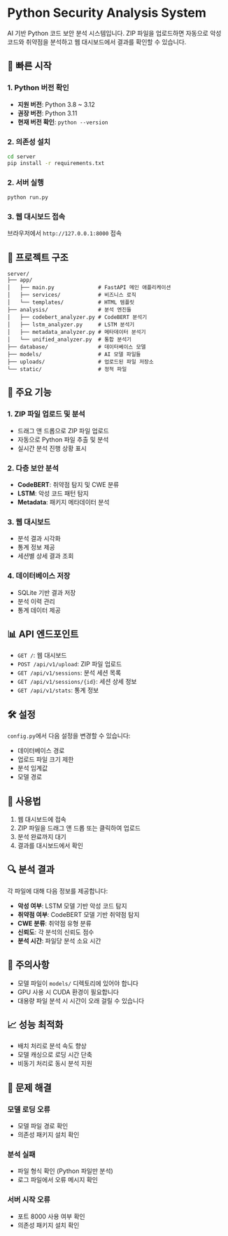 # Python Security Analysis System

AI 기반 Python 코드 보안 분석 시스템입니다. ZIP 파일을 업로드하면 자동으로 악성 코드와 취약점을 분석하고 웹 대시보드에서 결과를 확인할 수 있습니다.

## 🚀 빠른 시작

### 1. Python 버전 확인
- **지원 버전**: Python 3.8 ~ 3.12
- **권장 버전**: Python 3.11
- **현재 버전 확인**: `python --version`

### 2. 의존성 설치
```bash
cd server
pip install -r requirements.txt
```

### 2. 서버 실행
```bash
python run.py
```

### 3. 웹 대시보드 접속
브라우저에서 `http://127.0.0.1:8000` 접속

## 📁 프로젝트 구조

```
server/
├── app/
│   ├── main.py              # FastAPI 메인 애플리케이션
│   ├── services/            # 비즈니스 로직
│   └── templates/           # HTML 템플릿
├── analysis/                # 분석 엔진들
│   ├── codebert_analyzer.py # CodeBERT 분석기
│   ├── lstm_analyzer.py     # LSTM 분석기
│   ├── metadata_analyzer.py # 메타데이터 분석기
│   └── unified_analyzer.py  # 통합 분석기
├── database/                # 데이터베이스 모델
├── models/                  # AI 모델 파일들
├── uploads/                 # 업로드된 파일 저장소
└── static/                  # 정적 파일
```

## 🔧 주요 기능

### 1. ZIP 파일 업로드 및 분석
- 드래그 앤 드롭으로 ZIP 파일 업로드
- 자동으로 Python 파일 추출 및 분석
- 실시간 분석 진행 상황 표시

### 2. 다층 보안 분석
- **CodeBERT**: 취약점 탐지 및 CWE 분류
- **LSTM**: 악성 코드 패턴 탐지
- **Metadata**: 패키지 메타데이터 분석

### 3. 웹 대시보드
- 분석 결과 시각화
- 통계 정보 제공
- 세션별 상세 결과 조회

### 4. 데이터베이스 저장
- SQLite 기반 결과 저장
- 분석 이력 관리
- 통계 데이터 제공

## 📊 API 엔드포인트

- `GET /`: 웹 대시보드
- `POST /api/v1/upload`: ZIP 파일 업로드
- `GET /api/v1/sessions`: 분석 세션 목록
- `GET /api/v1/sessions/{id}`: 세션 상세 정보
- `GET /api/v1/stats`: 통계 정보

## 🛠️ 설정

`config.py`에서 다음 설정을 변경할 수 있습니다:

- 데이터베이스 경로
- 업로드 파일 크기 제한
- 분석 임계값
- 모델 경로

## 📝 사용법

1. 웹 대시보드에 접속
2. ZIP 파일을 드래그 앤 드롭 또는 클릭하여 업로드
3. 분석 완료까지 대기
4. 결과를 대시보드에서 확인

## 🔍 분석 결과

각 파일에 대해 다음 정보를 제공합니다:

- **악성 여부**: LSTM 모델 기반 악성 코드 탐지
- **취약점 여부**: CodeBERT 모델 기반 취약점 탐지
- **CWE 분류**: 취약점 유형 분류
- **신뢰도**: 각 분석의 신뢰도 점수
- **분석 시간**: 파일당 분석 소요 시간

## 🚨 주의사항

- 모델 파일이 `models/` 디렉토리에 있어야 합니다
- GPU 사용 시 CUDA 환경이 필요합니다
- 대용량 파일 분석 시 시간이 오래 걸릴 수 있습니다

## 📈 성능 최적화

- 배치 처리로 분석 속도 향상
- 모델 캐싱으로 로딩 시간 단축
- 비동기 처리로 동시 분석 지원

## 🐛 문제 해결

### 모델 로딩 오류
- 모델 파일 경로 확인
- 의존성 패키지 설치 확인

### 분석 실패
- 파일 형식 확인 (Python 파일만 분석)
- 로그 파일에서 오류 메시지 확인

### 서버 시작 오류
- 포트 8000 사용 여부 확인
- 의존성 패키지 설치 확인
